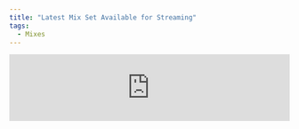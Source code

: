 ```yaml
---
title: "Latest Mix Set Available for Streaming"
tags: 
  - Mixes
---
```


<iframe width="100%" height="120" src="https://www.mixcloud.com/widget/iframe/?hide_cover=1&light=1&feed=%2Fbassreflections%2F" frameborder="0" ></iframe>